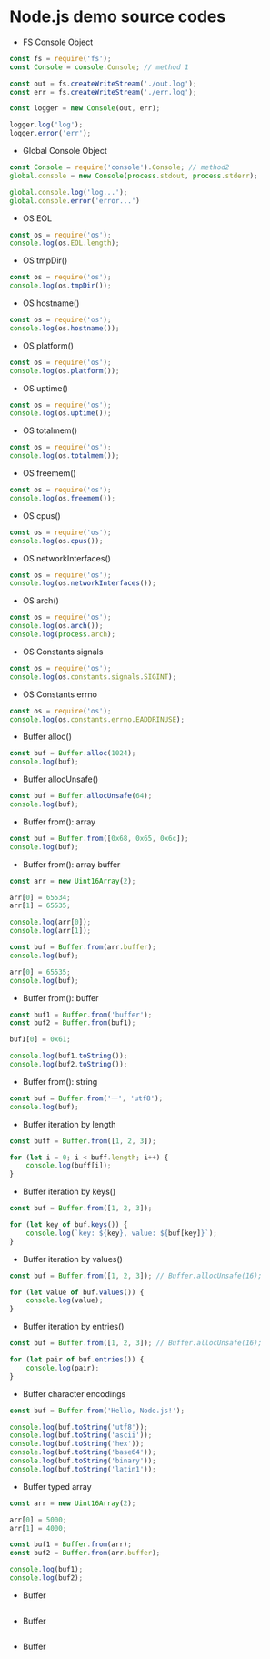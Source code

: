 # Node.js demo source codes

- <a name="fs-console-object"></a>FS Console Object

```javascript
const fs = require('fs');
const Console = console.Console; // method 1

const out = fs.createWriteStream('./out.log');
const err = fs.createWriteStream('./err.log');

const logger = new Console(out, err);

logger.log('log');
logger.error('err');
```

- <a name="global-console-object"></a>Global Console Object

```javascript
const Console = require('console').Console; // method2
global.console = new Console(process.stdout, process.stderr);

global.console.log('log...');
global.console.error('error...')
```

- <a name="os-eol"></a>OS EOL 

```javascript
const os = require('os');
console.log(os.EOL.length);
```

- <a name="os-tmpdir"></a>OS tmpDir()

```javascript
const os = require('os');
console.log(os.tmpDir());
```

- <a name="os-hostname"></a>OS hostname()

```javascript
const os = require('os');
console.log(os.hostname());
```

- <a name="os-platform"></a>OS platform()

```javascript
const os = require('os');
console.log(os.platform());
```

- <a name="os-uptime"></a>OS uptime()

```javascript
const os = require('os');
console.log(os.uptime());
```

- <a name="os-totalmem"></a>OS totalmem()

```javascript
const os = require('os');
console.log(os.totalmem());
```

- <a name="os-freemem"></a>OS freemem()

```javascript
const os = require('os');
console.log(os.freemem());
```

- <a name="os-cups"></a>OS cpus()

```javascript
const os = require('os');
console.log(os.cpus());
```

- <a name="os-networkinterfaces"></a>OS networkInterfaces()

```javascript
const os = require('os');
console.log(os.networkInterfaces());
```

- <a name="os-arch"></a>OS arch()

```javascript
const os = require('os');
console.log(os.arch());
console.log(process.arch);
```

- <a name="os-constants-signals"></a>OS Constants signals

```javascript
const os = require('os');
console.log(os.constants.signals.SIGINT);
```

- <a name="os-constants-errno"></a>OS Constants errno

```javascript
const os = require('os');
console.log(os.constants.errno.EADDRINUSE);
```

- <a name="buffer-alloc"></a> Buffer alloc()

```javascript
const buf = Buffer.alloc(1024);
console.log(buf);
```

- <a name="buffer-alloc-unsafe"></a> Buffer allocUnsafe()

```javascript
const buf = Buffer.allocUnsafe(64);
console.log(buf);
```

- <a name="buffer-from-array"></a> Buffer from(): array

```javascript
const buf = Buffer.from([0x68, 0x65, 0x6c]);
console.log(buf);
```

- <a name="buffer-from-array-buffer"></a> Buffer from(): array buffer

```javascript
const arr = new Uint16Array(2);

arr[0] = 65534;
arr[1] = 65535;

console.log(arr[0]);
console.log(arr[1]);

const buf = Buffer.from(arr.buffer);
console.log(buf);

arr[0] = 65535;
console.log(buf);
```

- <a name="buffer-from-buffer"></a> Buffer from(): buffer

```javascript
const buf1 = Buffer.from('buffer');
const buf2 = Buffer.from(buf1);

buf1[0] = 0x61;

console.log(buf1.toString());
console.log(buf2.toString());
```

- <a name="buffer-from-string"></a> Buffer from(): string

```javascript
const buf = Buffer.from('一', 'utf8');
console.log(buf);
```

- <a name="buffer-iteration-length"></a> Buffer iteration by length

```javascript
const buff = Buffer.from([1, 2, 3]);

for (let i = 0; i < buff.length; i++) {
    console.log(buff[i]);
}
```

- <a name="buffer-iteration-keys"></a> Buffer iteration by keys()

```javascript
const buf = Buffer.from([1, 2, 3]);

for (let key of buf.keys()) {
    console.log(`key: ${key}, value: ${buf[key]}`);
}
```

- <a name="buffer-iteration-values"></a> Buffer iteration by values()

```javascript
const buf = Buffer.from([1, 2, 3]); // Buffer.allocUnsafe(16);

for (let value of buf.values()) {
    console.log(value);
}
```

- <a name="buffer-iteration-entries"></a> Buffer iteration by entries()

```javascript
const buf = Buffer.from([1, 2, 3]); // Buffer.allocUnsafe(16);

for (let pair of buf.entries()) {
    console.log(pair);
}    
```

- <a name="buffer-character-encodings"></a> Buffer character encodings 

```javascript
const buf = Buffer.from('Hello, Node.js!');

console.log(buf.toString('utf8'));
console.log(buf.toString('ascii'));
console.log(buf.toString('hex'));
console.log(buf.toString('base64'));
console.log(buf.toString('binary'));
console.log(buf.toString('latin1'));
```

- <a name="buffer-typed-array"></a> Buffer typed array 

```javascript
const arr = new Uint16Array(2);

arr[0] = 5000;
arr[1] = 4000;

const buf1 = Buffer.from(arr);
const buf2 = Buffer.from(arr.buffer);

console.log(buf1);
console.log(buf2);
```

- <a name="buffer-"></a> Buffer

```javascript

```

- <a name="buffer-"></a> Buffer

```javascript

```

- <a name="buffer-"></a> Buffer

```javascript

```
